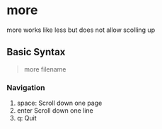 # more

more works like less but does not allow scolling up

## Basic Syntax

> more filename

### Navigation

1. space: Scroll down one page
2. enter Scroll down one line
3. q: Quit
